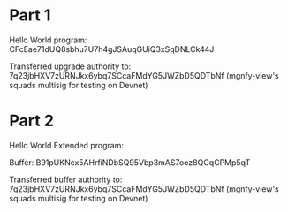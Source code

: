# Part 1

Hello World program: CFcEae71dUQ8sbhu7U7h4gJSAuqGUiQ3xSqDNLCk44J

Transferred upgrade authority to: 7q23jbHXV7zURNJkx6ybq7SCcaFMdYG5JWZbD5QDTbNf (mgnfy-view's squads multisig for testing on Devnet)

# Part 2

Hello World Extended program:

Buffer: B91pUKNcx5AHrfiNDbSQ95Vbp3mAS7ooz8QGqCPMp5qT

Transferred buffer authority to: 7q23jbHXV7zURNJkx6ybq7SCcaFMdYG5JWZbD5QDTbNf (mgnfy-view's squads multisig for testing on Devnet)
